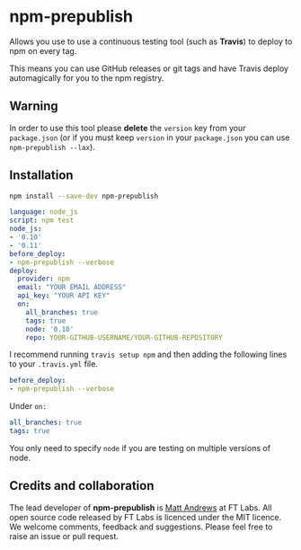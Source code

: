 # npm-prepublish

Allows you use to use a continuous testing tool (such as **Travis**) to deploy to npm on every tag.

This means you can use GitHub releases or git tags and have Travis deploy automagically for you to the npm registry.

## Warning

In order to use this tool please **delete** the `version` key from your `package.json` (or if you must keep `version` in your `package.json` you can use `npm-prepublish --lax`).

## Installation

```sh
npm install --save-dev npm-prepublish
```

```yml
language: node_js
script: npm test
node_js:
- '0.10'
- '0.11'
before_deploy:
- npm-prepublish --verbose
deploy:
  provider: npm
  email: "YOUR EMAIL ADDRESS"
  api_key: "YOUR API KEY"
  on:
    all_branches: true
    tags: true
    node: '0.10'
    repo: YOUR-GITHUB-USERNAME/YOUR-GITHUB-REPOSITORY
```

I recommend running `travis setup npm` and then adding the following lines to your `.travis.yml` file.

```yml
before_deploy:
- npm-prepublish --verbose
```

Under `on:`

```yml
all_branches: true
tags: true
```

You only need to specify `node` if you are testing on multiple versions of node.

## Credits and collaboration ##

The lead developer of **npm-prepublish** is [Matt Andrews](http://twitter.com/andrewsmatt) at FT Labs. All open source code released by FT Labs is licenced under the MIT licence. We welcome comments, feedback and suggestions.  Please feel free to raise an issue or pull request.
